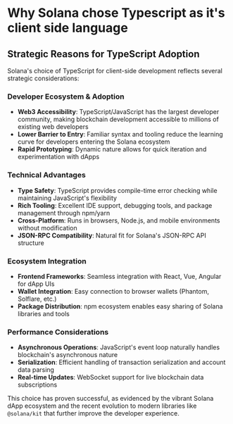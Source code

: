 # Why Solana chose Typescript as it's client side language

## Strategic Reasons for TypeScript Adoption

Solana's choice of TypeScript for client-side development reflects several strategic considerations:

### **Developer Ecosystem & Adoption**
- **Web3 Accessibility**: TypeScript/JavaScript has the largest developer community, making blockchain development accessible to millions of existing web developers
- **Lower Barrier to Entry**: Familiar syntax and tooling reduce the learning curve for developers entering the Solana ecosystem
- **Rapid Prototyping**: Dynamic nature allows for quick iteration and experimentation with dApps

### **Technical Advantages**
- **Type Safety**: TypeScript provides compile-time error checking while maintaining JavaScript's flexibility
- **Rich Tooling**: Excellent IDE support, debugging tools, and package management through npm/yarn
- **Cross-Platform**: Runs in browsers, Node.js, and mobile environments without modification
- **JSON-RPC Compatibility**: Natural fit for Solana's JSON-RPC API structure

### **Ecosystem Integration**
- **Frontend Frameworks**: Seamless integration with React, Vue, Angular for dApp UIs
- **Wallet Integration**: Easy connection to browser wallets (Phantom, Solflare, etc.)
- **Package Distribution**: npm ecosystem enables easy sharing of Solana libraries and tools

### **Performance Considerations**
- **Asynchronous Operations**: JavaScript's event loop naturally handles blockchain's asynchronous nature
- **Serialization**: Efficient handling of transaction serialization and account data parsing
- **Real-time Updates**: WebSocket support for live blockchain data subscriptions

This choice has proven successful, as evidenced by the vibrant Solana dApp ecosystem and the recent evolution to modern libraries like `@solana/kit` that further improve the developer experience.
